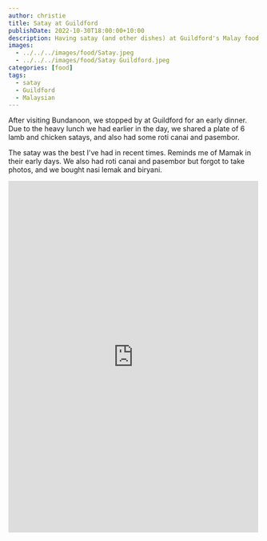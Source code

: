 ```yaml
---
author: christie
title: Satay at Guildford
publishDate: 2022-10-30T18:00:00+10:00
description: Having satay (and other dishes) at Guildford's Malay food stalls
images:
  - ../../../images/food/Satay.jpeg
  - ../../../images/food/Satay Guildford.jpeg
categories: [food]
tags:
  - satay
  - Guildford
  - Malaysian
---
```


After visiting Bundanoon, we stopped by at Guildford for an early dinner. Due to the heavy lunch we had earlier in the day, we shared a plate of 6 lamb and chicken satays, and also had some roti canai and pasembor.

The satay was the best I've had in recent times. Reminds me of Mamak in their early days. We also had roti canai and pasembor but forgot to take photos, and we bought nasi lemak and biryani.

<iframe src="https://www.facebook.com/plugins/post.php?href=https%3A%2F%2Fwww.facebook.com%2Fchris1.tham%2Fposts%2Fpfbid02qZrtZHtQTE3brt985fzVasFDU5aa98jV5DCig1EVQ1NmMCoSsBwg44jeU59cM87gl&show_text=true&width=500" width="500" height="703" style="border:none;overflow:hidden" scrolling="no" frameborder="0" allowfullscreen="true" allow="autoplay; clipboard-write; encrypted-media; picture-in-picture; web-share"></iframe>
